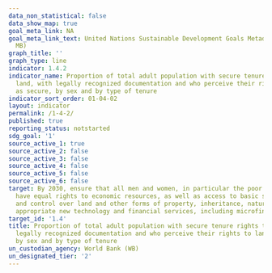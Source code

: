 ```yaml
---
data_non_statistical: false
data_show_map: true
goal_meta_link: NA
goal_meta_link_text: United Nations Sustainable Development Goals Metadata (PDF 4.0
  MB)
graph_title: ''
graph_type: line
indicator: 1.4.2
indicator_name: Proportion of total adult population with secure tenure rights to
  land, with legally recognized documentation and who perceive their rights to land
  as secure, by sex and by type of tenure
indicator_sort_order: 01-04-02
layout: indicator
permalink: /1-4-2/
published: true
reporting_status: notstarted
sdg_goal: '1'
source_active_1: true
source_active_2: false
source_active_3: false
source_active_4: false
source_active_5: false
source_active_6: false
target: By 2030, ensure that all men and women, in particular the poor and the vulnerable,
  have equal rights to economic resources, as well as access to basic services, ownership
  and control over land and other forms of property, inheritance, natural resources,
  appropriate new technology and financial services, including microfinance
target_id: '1.4'
title: Proportion of total adult population with secure tenure rights to land, with
  legally recognized documentation and who perceive their rights to land as secure,
  by sex and by type of tenure
un_custodian_agency: World Bank (WB)
un_designated_tier: '2'
---
```

